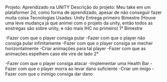 Projeto: Aprendizado na UNITY 
Descrição do projeto: Meu take em um plataformer 2d, como forma de aprendizado, apesar de não conseguir fazer muita coisa 
Tecnologias Usadas: Unity 
Entrega primeiro Bimestre (Houve uma leve mudança já que animei com o projeto da unity, então todos as enstregas são sobre unity, e não mais IHC no primeiro)
1° Bimestre

-Fazer com que o player consiga pular
-Fazer com que o player não consiga pular infinitamente
-Fazer com que o player consiga se mecher horizontalmente
-Criar animações para tal player
-Fazer com que as animações espelhem caso ele vire de lado
2°

-Fazer com que o player consiga atacar 
-Implementar uma Health Bar
-Fazer com que o player morra ao levar dano suficiente
-Criar um imigo
-Fazer com que o inimigo consiga dar dano
